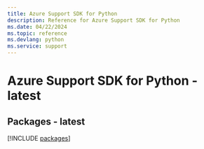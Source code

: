 ```yaml
---
title: Azure Support SDK for Python
description: Reference for Azure Support SDK for Python
ms.date: 04/22/2024
ms.topic: reference
ms.devlang: python
ms.service: support
---
```

# Azure Support SDK for Python - latest
## Packages - latest
[!INCLUDE [packages](support-index.md)]